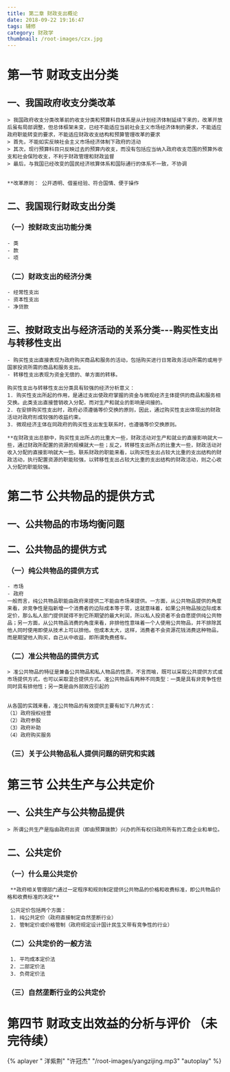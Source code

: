 ```yaml
---
title: 第二章 财政支出概论
date: 2018-09-22 19:16:47
tags: 辅修
category: 财政学 
thumbnail: /root-images/czx.jpg
---
```


# 第一节 财政支出分类

## 一、我国政府收支分类改革
	> 我国政府收支分类改革前的收支分类和预算科目体系是从计划经济体制延续下来的，改革开放后虽有局部调整，但总体框架未变，已经不能适应当前社会主义市场经济体制的要求，不能适应政府职能转变的要求，不能适应财政收支结构和预算管理改革的要求
	> 首先，不能如实反映社会主义市场经济体制下政府的活动
	> 其次，现行预算科目只反映过去的预算内收支，而没有包括应当纳入政府收支范围的预算外收支和社会保险收支，不利于财政管理和财政监督
	> 最后，与我国已经改变的国民经济核算体系和国际通行的体系不一致，不协调

	
	**改革原则： 公开透明、借鉴经验、符合国情、便于操作

## 二、我国现行财政支出分类

### （一）按财政支出功能分类
	- 类
	- 款
	- 项

### （二）财政支出的经济分类
	- 经常性支出
	- 资本性支出
	- 净贷款

## 三、按财政支出与经济活动的关系分类---购买性支出与转移性支出
	- 购买性支出直接表现为政府购买商品和服务的活动，包括购买进行日常政务活动所需的或用于国家投资所需的商品和服务支出。
	- 转移性支出表现为资金无偿的、单方面的转移。

	购买性支出与转移性支出分类具有较强的经济分析意义：
	1. 购买性支出所起的作用，是通过支出使政府掌握的资金与微观经济主体提供的商品和服务相交换。此类支出直接营销收入分配，而对生产和就业的影响是间接的。
	2. 在安排购买性支出时，政府必须遵循等价交换的原则，因此，通过购买性支出体现出的财政活动对政府形成较强的收益约束。
	3. 微观经济主体在同政府的购买性支出发生联系时，也遵循等价交换原则。

	**在财政支出总额中，购买性支出所占的比重大一些，财政活动对生产和就业的直接影响就大一些，通过财政所配置的资源的规模就大一些；反之，转移性支出所占的比重大一些，财政活动对收入分配的直接影响就大一些。联系财政的职能来看，以购买性支出占较大比重的支出结构的财政活动，执行配置资源的职能较强，以转移性支出占较大比重的支出结构的财政活动，则之心收入分配的职能较强。


# 第二节 公共物品的提供方式

## 一、公共物品的市场均衡问题

## 二、公共物品的提供方式

### （一）纯公共物品的提供方式
	- 市场
	- 政府
	一般而言，纯公共物品职能由政府来提供二不能由市场来提供。一方面，从公共物品提供的角度来看，非竞争性是指新增一个消费者的边际成本等于零，这就意味着，如果公共物品按边际成本定价，那么私人部门提供就得不到它所期望的最大利润，所以私人投资者不会自愿提供纯公共物品；另一方面，从公共物品消费的角度来看，非排他性意味着一个人使用公共物品，并不排除其他人同时使用即使从技术上可以排他。但成本太大，这样，消费者不会资源花钱消费这种物品，而是期望他人购买，自己从中收益，即所谓免费搭车。

### （二）准公共物品的提供方式
	> 准公共物品的特征是兼备公共物品和私人物品的性质，不言而喻，既可以采取公共提供方式或市场提供方式，也可以采取混合提供方式。准公共物品有两种不同类型：一类是具有非竞争性但同时具有排他性；另一类是由外部效应引起的


	从各国的实践来看，准公共物品的有效提供主要有如下几种方式：
	（1）政府授权经营
	（2）政府参股
	（3）政府补助
	（4）政府购买服务


### （三）关于公共物品私人提供问题的研究和实践

# 第三节 公共生产与公共定价

## 一、公共生产与公共物品提供
	> 所谓公共生产是指由政府出资（即由预算拨款）兴办的所有权归政府所有的工商企业和单位。

## 二、公共定价 

### （一）什么是公共定价
     **政府相关管理部门通过一定程序和规则制定提供公共物品的价格和收费标准，即公共物品价格和收费标准的决定**

     公共定价包括两个方面：
     1. 纯公共定价（政府直接制定自然垄断行业）
     2. 管制定价或价格管制（政府规定设计国计民生又带有竞争性的行业）
### （二）公共定价的一般方法
	 1. 平均成本定价法
	 2. 二部定价法
	 3. 负荷定价法
### （三）自然垄断行业的公共定价
	

# 第四节 财政支出效益的分析与评价 （未完待续）



















{% aplayer " 洋紫荆" "许冠杰" "/root-images/yangzijing.mp3" "autoplay" %}
